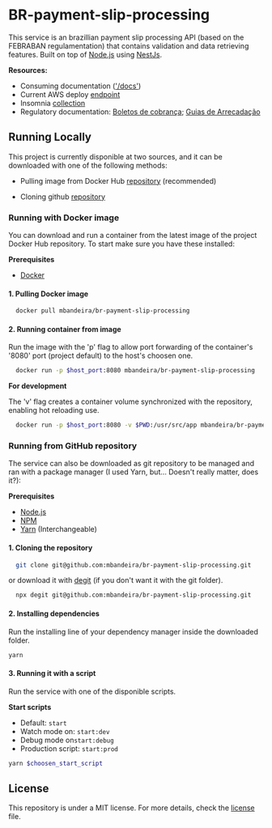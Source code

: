 # BR-payment-slip-processing

This service is an brazillian payment slip processing API (based on the FEBRABAN regulamentation) that contains validation and data retrieving features. Built on top of [Node.js](https://nodejs.org/en/) using [NestJs](https://nestjs.com/).

**Resources:**

- Consuming documentation (['/docs'](http://ec2-18-230-74-173.sa-east-1.compute.amazonaws.com/docs/))
- Current AWS deploy [endpoint](http://ec2-18-230-74-173.sa-east-1.compute.amazonaws.com/)
- Insomnia [collection](/assets/Insomnia_collection.json)
- Regulatory documentation: [Boletos de cobrança](https://storage.googleapis.com/slite-api-files-production/files/b8def5e9-f732-4749-88ea-25270cb71c4d/Titulo.pdf); [Guias de Arrecadação](https://storage.googleapis.com/slite-api-files-production/files/222c4ec7-9056-4149-aa42-e66b135f523a/Convenio.pdf)



## Running Locally

This project is currently disponible at two sources, and it can be downloaded with one of the following methods:

- Pulling image from Docker Hub [repository](https://hub.docker.com/repository/docker/mbandeira/br-payment-slip-processing) (recommended)

- Cloning github [repository](https://github.com/mb4ndeira/BR-payment-slip-processing)

### Running with Docker image 

You can download and run a container from the latest image of the project Docker Hub repository. To start make sure you have these installed:

**Prerequisites**

- [Docker](https://www.docker.com/get-started/)

#### 1. Pulling Docker image

```bash
  docker pull mbandeira/br-payment-slip-processing
```

#### 2. Running container from image

Run the image with the 'p' flag to allow port forwarding of the container's '8080' port (project default) to the host's choosen one.

```bash
  docker run -p $host_port:8080 mbandeira/br-payment-slip-processing
```

**For development**

 The 'v' flag creates a container volume synchronized with the repository, enabling hot reloading use.

```bash
  docker run -p $host_port:8080 -v $PWD:/usr/src/app mbandeira/br-payment-slip-processing
```

### Running from GitHub repository 

The service can also be downloaded as git repository to be managed and ran with a package manager (I used Yarn, but... Doesn't really matter, does it?):

**Prerequisites**

- [Node.js](https://nodejs.org/en/)
- [NPM](https://www.npmjs.com/)
- [Yarn](https://yarnpkg.com/) (Interchangeable)

#### 1. Cloning the repository

```bash
  git clone git@github.com:mbandeira/br-payment-slip-processing.git
```

or download it with [degit](https://github.com/Rich-Harris/degit) (if you don't want it with the git folder).

```bash
  npx degit git@github.com:mbandeira/br-payment-slip-processing.git
```

#### 2. Installing dependencies

Run the installing line of your dependency manager inside the downloaded folder. 

```bash
yarn
```

#### 3. Running it with a script

Run the service with one of the disponible scripts.

**Start scripts**

- Default: `start`
- Watch mode on: `start:dev` 
- Debug mode on`start:debug`
- Production script: `start:prod`

```bash 
yarn $choosen_start_script
```

## License

This repository is under a MIT license. For more details, check the [license](LICENSE.md) file.

